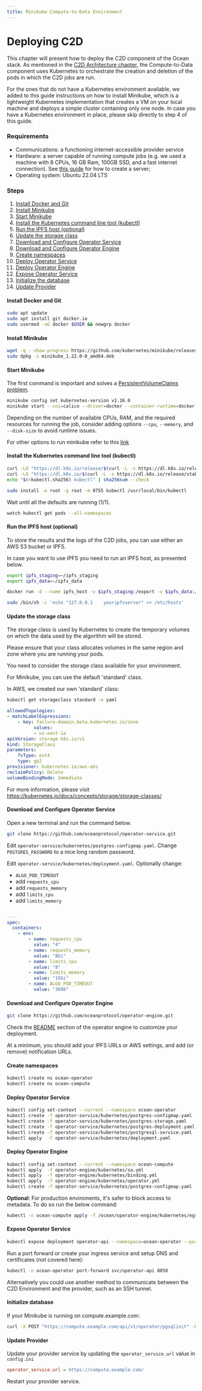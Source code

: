 ```yaml
---
title: Minikube Compute-to-Data Environment
---
```


# Deploying C2D

This chapter will present how to deploy the C2D component of the Ocean stack. As mentioned in the [C2D Architecture chapter](../developers/compute-to-data/#architecture-and-overview-guides), the Compute-to-Data component uses Kubernetes to orchestrate the creation and deletion of the pods in which the C2D jobs are run.&#x20;

For the ones that do not have a Kubernetes environment available, we added to this guide instructions on how to install Minikube, which is a lightweight Kubernetes implementation that creates a VM on your local machine and deploys a simple cluster containing only one node. In case you have a Kubernetes environment in place, please skip directly to step 4 of this guide.



### Requirements

* Communications: a functioning internet-accessible provider service
* Hardware: a server capable of running compute jobs (e.g. we used a machine with 8 CPUs, 16 GB Ram, 100GB SSD, and a fast internet connection). See [this guide](setup-server.md) for how to create a server;
* Operating system: Ubuntu 22.04 LTS



### Steps

1. [Install Docker and Git](compute-to-data-minikube.md#install-docker-and-git)
2. [Install Minikube](compute-to-data-minikube.md#install-minikube)
3. [Start Minikube](compute-to-data-minikube.md#start-minikube)
4. [Install the Kubernetes command line tool (kubectl)](compute-to-data-minikube.md#install-the-kubernetes-command-line-tool-kubectl)
5. [Run the IPFS host (optional)](compute-to-data-minikube.md#run-the-ipfs-host-optional)
6. [Update the storage class](compute-to-data-minikube.md#update-the-storage-class)
7. [Download and Configure Operator Service](compute-to-data-minikube.md#download-and-configure-operator-service)
8. [Download and Configure Operator Engine](compute-to-data-minikube.md#download-and-configure-operator-engine)
9. [Create namespaces](compute-to-data-minikube.md#create-namespaces)
10. [Deploy Operator Service](compute-to-data-minikube.md#deploy-operator-service)
11. [Deploy Operator Engine](compute-to-data-minikube.md#deploy-operator-engine)
12. [Expose Operator Service](compute-to-data-minikube.md#expose-operator-service)
13. [Initialize the database](compute-to-data-minikube.md#initialize-database)
14. [Update Provider](compute-to-data-minikube.md#update-provider)

#### Install Docker and Git

```bash
sudo apt update
sudo apt install git docker.io
sudo usermod -aG docker $USER && newgrp docker
```

#### Install Minikube

```bash
wget -q --show-progress https://github.com/kubernetes/minikube/releases/download/v1.22.0/minikube_1.22.0-0_amd64.deb
sudo dpkg -i minikube_1.22.0-0_amd64.deb
```

#### Start Minikube

The first command is important and solves a [PersistentVolumeClaims problem](https://github.com/kubernetes/minikube/issues/7828).

```bash
minikube config set kubernetes-version v1.16.0
minikube start --cni=calico --driver=docker --container-runtime=docker
```

Depending on the number of available CPUs, RAM, and the required resources for running the job, consider adding options `--cpu`, `--memory`, and `--disk-size` to avoid runtime issues.

For other options to run minikube refer to this [link](https://minikube.sigs.k8s.io/docs/commands/start/)

#### Install the Kubernetes command line tool (kubectl)

```bash
curl -LO "https://dl.k8s.io/release/$(curl -L -s https://dl.k8s.io/release/stable.txt)/bin/linux/amd64/kubectl"
curl -LO "https://dl.k8s.io/$(curl -L -s https://dl.k8s.io/release/stable.txt)/bin/linux/amd64/kubectl.sha256"
echo "$(<kubectl.sha256) kubectl" | sha256sum --check

sudo install -o root -g root -m 0755 kubectl /usr/local/bin/kubectl
```

Wait until all the defaults are running (1/1).

```bash
watch kubectl get pods --all-namespaces
```

#### Run the IPFS host (optional)

To store the results and the logs of the C2D jobs, you can use either an AWS S3 bucket or IPFS.&#x20;

In case you want to use IPFS you need to run an IPFS host, as presented below.

```bash
export ipfs_staging=~/ipfs_staging
export ipfs_data=~/ipfs_data

docker run -d --name ipfs_host -v $ipfs_staging:/export -v $ipfs_data:/data/ipfs -p 4001:4001 -p 4001:4001/udp -p 127.0.0.1:8080:8080 -p 127.0.0.1:5001:5001 ipfs/go-ipfs:latest

sudo /bin/sh -c 'echo "127.0.0.1    youripfsserver" >> /etc/hosts'

```

#### Update the storage class

The storage class is used by Kubernetes to create the temporary volumes on which the data used by the algorithm will be stored. &#x20;

Please ensure that your class allocates volumes in the same region and zone where you are running your pods.&#x20;

You need to consider the storage class available for your environment.&#x20;

For Minikube, you can use the default 'standard' class.

In AWS, we created our own 'standard' class:

```bash
kubectl get storageclass standard -o yaml
```

```yaml
allowedTopologies:
- matchLabelExpressions:
    - key: failure-domain.beta.kubernetes.io/zone
          values:
          - us-east-1a
apiVersion: storage.k8s.io/v1
kind: StorageClass
parameters:
    fsType: ext4
    type: gp2
provisioner: kubernetes.io/aws-ebs
reclaimPolicy: Delete
volumeBindingMode: Immediate
```

For more information, please visit https://kubernetes.io/docs/concepts/storage/storage-classes/

#### Download and Configure Operator Service

Open a new terminal and run the command below.

```bash
git clone https://github.com/oceanprotocol/operator-service.git
```

Edit `operator-service/kubernetes/postgres-configmap.yaml`. Change `POSTGRES_PASSWORD` to a nice long random password.

Edit `operator-service/kubernetes/deployment.yaml`. Optionally change:

* `ALGO_POD_TIMEOUT`
* add `requests_cpu`
* add `requests_memory`
* add `limits_cpu`
* add `limits_memory`

```yaml

---
spec:
  containers:
    - env:
        - name: requests_cpu
          value: "4"
        - name: requests_memory
          value: "8Gi"
        - name: limits_cpu
          value: "8"
        - name: limits_memory
          value: "15Gi"
        - name: ALGO_POD_TIMEOUT
          value: "3600"
```

#### Download and Configure Operator Engine

```bash
git clone https://github.com/oceanprotocol/operator-engine.git
```

Check the [README](https://github.com/oceanprotocol/operator-engine#customize-your-operator-engine-deployment) section of the operator engine to customize your deployment.

At a minimum, you should add your IPFS URLs or AWS settings, and add (or remove) notification URLs.

#### Create namespaces

```bash
kubectl create ns ocean-operator
kubectl create ns ocean-compute
```

#### Deploy Operator Service

```bash
kubectl config set-context --current --namespace ocean-operator
kubectl create -f operator-service/kubernetes/postgres-configmap.yaml
kubectl create -f operator-service/kubernetes/postgres-storage.yaml
kubectl create -f operator-service/kubernetes/postgres-deployment.yaml
kubectl create -f operator-service/kubernetes/postgresql-service.yaml
kubectl apply  -f operator-service/kubernetes/deployment.yaml
```

#### Deploy Operator Engine

```bash
kubectl config set-context --current --namespace ocean-compute
kubectl apply  -f operator-engine/kubernetes/sa.yml
kubectl apply  -f operator-engine/kubernetes/binding.yml
kubectl apply  -f operator-engine/kubernetes/operator.yml
kubectl create -f operator-service/kubernetes/postgres-configmap.yaml
```

**Optional**: For production enviroments, it's safer to block access to metadata. To do so run the below command:

```bash
kubectl -n ocean-compute apply -f /ocean/operator-engine/kubernetes/egress.yaml
```

#### Expose Operator Service

```bash
kubectl expose deployment operator-api --namespace=ocean-operator --port=8050
```

Run a port forward or create your ingress service and setup DNS and certificates (not covered here):

```bash
kubectl -n ocean-operator port-forward svc/operator-api 8050
```

Alternatively you could use another method to communicate between the C2D Environment and the provider, such as an SSH tunnel.

#### Initialize database

If your Minikube is running on compute.example.com:

```bash
curl -X POST "https://compute.example.com/api/v1/operator/pgsqlinit" -H  "accept: application/json"
```

#### Update Provider

Update your provider service by updating the `operator_service.url` value in `config.ini`

```ini
operator_service.url = https://compute.example.com/
```

Restart your provider service.

